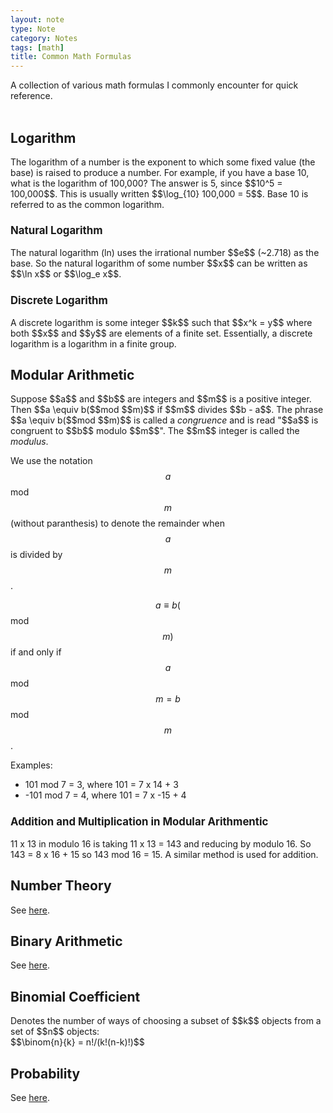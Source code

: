 ```yaml
---
layout: note
type: Note
category: Notes
tags: [math]
title: Common Math Formulas
---
```


A collection of various math formulas I commonly encounter for quick reference. 
<br/><br/>

<h2>Logarithm</h2>
The logarithm of a number is the exponent to which some fixed value (the base) is raised to produce a number. For example, if you have a base 10, what is the logarithm of 100,000? The answer is 5, since $$10^5 = 100,000$$. This is usually written $$\log_{10} 100,000 = 5$$. Base 10 is referred to as the common logarithm.

<h3 style="font-size: 120%">Natural Logarithm</h3>
The natural logarithm (ln) uses the irrational number $$e$$ (~2.718) as the base. So the natural logarithm of some number $$x$$ can be written as $$\ln x$$ or $$\log_e x$$.

<h3 style="font-size: 120%">Discrete Logarithm</h3>
A discrete logarithm is some integer $$k$$ such that $$x^k = y$$ where both $$x$$ and $$y$$ are elements of a finite set. Essentially, a discrete logarithm is a logarithm in a finite group.

<br/>
<h2>Modular Arithmetic</h2>
Suppose $$a$$ and $$b$$ are integers and $$m$$ is a positive integer. Then $$a \equiv b($$mod $$m)$$ if $$m$$ divides $$b - a$$. The phrase $$a \equiv b($$mod $$m)$$ is called a <i>congruence</i> and is read "$$a$$ is congruent to $$b$$ modulo $$m$$". The $$m$$ integer is called the <i>modulus</i>.

We use the notation $$a$$ mod $$m$$ (without paranthesis) to denote the remainder when $$a$$ is divided by $$m$$.

$$a \equiv b($$mod $$m)$$ if and only if $$a$$ mod $$m = b$$ mod $$m$$.

Examples:
<ul>
<li>101 mod 7 = 3, where 101 = 7 x 14 + 3</li>
<li>-101 mod 7 = 4, where 101 = 7 x -15 + 4</li>
</ul>

<h3 style="font-size: 120%">Addition and Multiplication in Modular Arithmentic</h3>
11 x 13 in modulo 16 is taking 11 x 13 = 143 and reducing by modulo 16. So 143 = 8 x 16 + 15 so 143 mod 16 = 15. A similar method is used for addition.

<br/>
<h2>Number Theory</h2>
See <a href="/notes/2017/07/16/numbertheory/">here</a>.

<br/>
<h2>Binary Arithmetic</h2>
See <a href="/notes/2017/06/10/binarymath/">here</a>.

<br/>
<h2>Binomial Coefficient</h2>
Denotes the number of ways of choosing a subset of $$k$$ objects from a set of $$n$$ objects:<br/>
$$\binom{n}{k} = n!/(k!(n-k)!)$$

<br/>
<h2>Probability</h2>
See <a href="/notes/2017/06/10/probability/">here</a>.